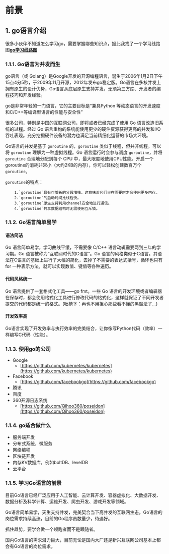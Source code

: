 # 前景

## 1. go语言介绍 <a id="go&#x8BED;&#x8A00;&#x4ECB;&#x7ECD;"></a>

很多小伙伴不知道怎么学习go，需要掌握哪些知识点，据此我找了一个学习线路图[**go学习线路图**](http://www.topgoer.com/开源/go学习线路图.html)

### 1.1.1. Go语言为并发而生 <a id="go&#x8BED;&#x8A00;&#x4E3A;&#x5E76;&#x53D1;&#x800C;&#x751F;"></a>

go语言（或 Golang）是Google开发的开源编程语言，诞生于2006年1月2日下午15点4分5秒，于2009年11月开源，2012年发布go稳定版。Go语言在多核并发上拥有原生的设计优势，Go语言从底层原生支持并发，无须第三方库、开发者的编程技巧和开发经验。

go是非常年轻的一门语言，它的主要目标是“兼具Python 等动态语言的开发速度和C/C++等编译型语言的性能与安全性”

很多公司，特别是中国的互联网公司，即将或者已经完成了使用 Go 语言改造旧系统的过程。经过 Go 语言重构的系统能使用更少的硬件资源获得更高的并发和I/O吞吐表现。充分挖掘硬件设备的潜力也满足当前精细化运营的市场大环境。

Go语言的并发是基于 `goroutine` 的，`goroutine` 类似于线程，但并非线程。可以将 `goroutine` 理解为一种虚拟线程。Go 语言运行时会参与调度 `goroutine`，并将 `goroutine` 合理地分配到每个 CPU 中，最大限度地使用CPU性能。开启一个goroutine的消耗非常小（大约2KB的内存），你可以轻松创建数百万个`goroutine`。

`goroutine`的特点：

```text
    1.`goroutine`具有可增长的分段堆栈。这意味着它们只在需要时才会使用更多内存。
    2.`goroutine`的启动时间比线程快。
    3.`goroutine`原生支持利用channel安全地进行通信。
    4.`goroutine`共享数据结构时无需使用互斥锁。
```

### 1.1.2. Go语言简单易学 <a id="go&#x8BED;&#x8A00;&#x7B80;&#x5355;&#x6613;&#x5B66;"></a>

#### 语法简洁 <a id="&#x8BED;&#x6CD5;&#x7B80;&#x6D01;"></a>

Go 语言简单易学，学习曲线平缓，不需要像 C/C++ 语言动辄需要两到三年的学习期。Go 语言被称为“互联网时代的C语言”。Go 语言的风格类似于C语言。其语法在C语言的基础上进行了大幅的简化，去掉了不需要的表达式括号，循环也只有 for 一种表示方法，就可以实现数值、键值等各种遍历。

#### 代码风格统一 <a id="&#x4EE3;&#x7801;&#x98CE;&#x683C;&#x7EDF;&#x4E00;"></a>

Go 语言提供了一套格式化工具——go fmt。一些 Go 语言的开发环境或者编辑器在保存时，都会使用格式化工具进行修改代码的格式化，这样就保证了不同开发者提交的代码都是统一的格式。\(吐槽下：再也不用担心那些看不懂的黑魔法了…\)

#### 开发效率高 <a id="&#x5F00;&#x53D1;&#x6548;&#x7387;&#x9AD8;"></a>

Go语言实现了开发效率与执行效率的完美结合，让你像写Python代码（效率）一样编写C代码（性能）。

### 1.1.3. 使用go的公司 <a id="&#x4F7F;&#x7528;go&#x7684;&#x516C;&#x53F8;"></a>

* Google
  * [https://github.com/kubernetes/kubernetes](https://github.com/kubernetes/kubernetes)
* Facebook
  * [https://github.com/facebookgo](https://github.com/facebookgo)
* 腾讯
* 百度
* 360开源日志系统
  * [https://github.com/Qihoo360/poseidon](https://github.com/Qihoo360/poseidon)

### 1.1.4. go适合做什么 <a id="go&#x9002;&#x5408;&#x505A;&#x4EC0;&#x4E48;"></a>

* 服务端开发
* 分布式系统，微服务
* 网络编程
* 区块链开发
* 内存KV数据库，例如boltDB、levelDB
* 云平台

### 1.1.5. 学习Go语言的前景 <a id="&#x5B66;&#x4E60;go&#x8BED;&#x8A00;&#x7684;&#x524D;&#x666F;"></a>

目前Go语言已经⼴泛应用于人工智能、云计算开发、容器虚拟化、⼤数据开发、数据分析及科学计算、运维开发、爬虫开发、游戏开发等领域。

Go语言简单易学，天生支持并发，完美契合当下高并发的互联网生态。Go语言的岗位需求持续高涨，目前的Go程序员数量少，待遇好。

抓住趋势，要学会做一个领跑者而不是跟随者。

国内Go语言的需求潜力巨大，目前无论是国内大厂还是新兴互联网公司基本上都会有Go语言的岗位需求。

